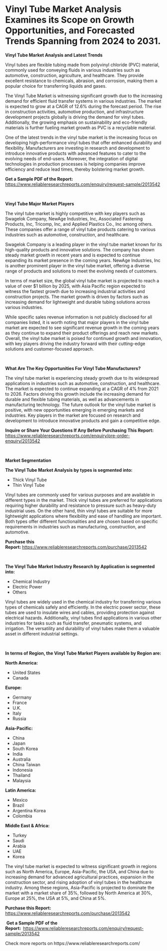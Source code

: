 <p><h1>Vinyl Tube Market Analysis Examines its Scope on Growth Opportunities, and Forecasted Trends Spanning from 2024 to 2031.</h1></p><p><strong>Vinyl Tube Market Analysis and Latest Trends</strong></p>
<p><p>Vinyl tubes are flexible tubing made from polyvinyl chloride (PVC) material, commonly used for conveying fluids in various industries such as automotive, construction, agriculture, and healthcare. They provide excellent resistance to chemicals, abrasion, and corrosion, making them a popular choice for transferring liquids and gases.</p><p>The Vinyl Tube Market is witnessing significant growth due to the increasing demand for efficient fluid transfer systems in various industries. The market is expected to grow at a CAGR of 12.6% during the forecast period. The rise in construction activities, automotive production, and infrastructure development projects globally is driving the demand for vinyl tubes. Additionally, the growing emphasis on sustainability and eco-friendly materials is further fueling market growth as PVC is a recyclable material.</p><p>One of the latest trends in the vinyl tube market is the increasing focus on developing high-performance vinyl tubes that offer enhanced durability and flexibility. Manufacturers are investing in research and development to introduce innovative products with advanced features to cater to the evolving needs of end-users. Moreover, the integration of digital technologies in production processes is helping companies improve efficiency and reduce lead times, thereby bolstering market growth.</p></p>
<p><strong>Get a Sample PDF of the Report:&nbsp;</strong> <a href="https://www.reliableresearchreports.com/enquiry/request-sample/2013542">https://www.reliableresearchreports.com/enquiry/request-sample/2013542</a></p>
<p>&nbsp;</p>
<p><strong>Vinyl Tube Major Market Players</strong></p>
<p><p>The vinyl tube market is highly competitive with key players such as Swagelok Company, NewAge Industries, Inc, Associated Fastening Products, Inc, Tricomp, Inc, and Applied Plastics Co., Inc among others. These companies offer a range of vinyl tube products catering to various industries such as automotive, construction, and healthcare.</p><p>Swagelok Company is a leading player in the vinyl tube market known for its high-quality products and innovative solutions. The company has shown steady market growth in recent years and is expected to continue expanding its market presence in the coming years. NewAge Industries, Inc is another prominent player in the vinyl tube market, offering a diverse range of products and solutions to meet the evolving needs of customers.</p><p>In terms of market size, the global vinyl tube market is projected to reach a value of over $1 billion by 2025, with Asia Pacific region expected to witness the fastest growth due to increasing industrial activities and construction projects. The market growth is driven by factors such as increasing demand for lightweight and durable tubing solutions across various industries.</p><p>While specific sales revenue information is not publicly disclosed for all companies listed, it is worth noting that major players in the vinyl tube market are expected to see significant revenue growth in the coming years as they continue to expand their product offerings and reach new markets. Overall, the vinyl tube market is poised for continued growth and innovation, with key players driving the industry forward with their cutting-edge solutions and customer-focused approach.</p></p>
<p>&nbsp;</p>
<p><strong>What Are The Key Opportunities For Vinyl Tube Manufacturers?</strong></p>
<p><p>The vinyl tube market is experiencing steady growth due to its widespread applications in industries such as automotive, construction, and healthcare. The market is expected to continue expanding at a CAGR of 4% from 2021 to 2026. Factors driving this growth include the increasing demand for durable and flexible tubing materials, as well as advancements in manufacturing technology. The future outlook for the vinyl tube market is positive, with new opportunities emerging in emerging markets and industries. Key players in the market are focused on research and development to introduce innovative products and gain a competitive edge.</p></p>
<p><strong>Inquire or Share Your Questions If Any Before Purchasing This Report:</strong> <a href="https://www.reliableresearchreports.com/enquiry/pre-order-enquiry/2013542">https://www.reliableresearchreports.com/enquiry/pre-order-enquiry/2013542</a></p>
<p>&nbsp;</p>
<p><strong>Market Segmentation</strong></p>
<p><strong>The Vinyl Tube Market Analysis by types is segmented into:</strong></p>
<p><ul><li>Thick Vinyl Tube</li><li>Thin Vinyl Tube</li></ul></p>
<p><p>Vinyl tubes are commonly used for various purposes and are available in different types in the market. Thick vinyl tubes are preferred for applications requiring higher durability and resistance to pressure such as heavy-duty industrial uses. On the other hand, thin vinyl tubes are suitable for more lightweight applications where flexibility and ease of handling are important. Both types offer different functionalities and are chosen based on specific requirements in industries such as manufacturing, construction, and automotive.</p></p>
<p><strong>Purchase this Report:&nbsp;</strong><a href="https://www.reliableresearchreports.com/purchase/2013542">https://www.reliableresearchreports.com/purchase/2013542</a></p>
<p>&nbsp;</p>
<p><strong>The Vinyl Tube Market Industry Research by Application is segmented into:</strong></p>
<p><ul><li>Chemical Industry</li><li>Electric Power</li><li>Others</li></ul></p>
<p><p>Vinyl tubes are widely used in the chemical industry for transferring various types of chemicals safely and efficiently. In the electric power sector, these tubes are used to insulate wires and cables, providing protection against electrical hazards. Additionally, vinyl tubes find applications in various other industries for tasks such as fluid transfer, pneumatic systems, and irrigation. The versatility and durability of vinyl tubes make them a valuable asset in different industrial settings.</p></p>
<p>&nbsp;</p>
<p><strong>In terms of Region, the Vinyl Tube Market Players available by Region are:</strong></p>
<p>
    <p> <strong> North America: </strong>
        <ul>
            <li>United States</li>
            <li>Canada</li>
        </ul>
        </p> 
    <p> <strong> Europe: </strong>
        <ul>
            <li>Germany</li>
            <li>France</li>
            <li>U.K.</li>
            <li>Italy</li>
            <li>Russia</li>
        </ul>
        </p> 
    <p> <strong> Asia-Pacific: </strong>
        <ul>
            <li>China</li>
            <li>Japan</li>
            <li>South Korea</li>
            <li>India</li>
            <li>Australia</li>
            <li>China Taiwan</li>
            <li>Indonesia</li>
            <li>Thailand</li>
            <li>Malaysia</li>
        </ul>
        </p> 
    <p> <strong> Latin America: </strong>
        <ul>
            <li>Mexico</li>
            <li>Brazil</li>
            <li>Argentina Korea</li>
            <li>Colombia</li>
        </ul>
        </p> 
    <p> <strong> Middle East & Africa: </strong>
        <ul>
            <li>Turkey</li>
            <li>Saudi</li>
            <li>Arabia</li>
            <li>UAE</li>
            <li>Korea</li>
        </ul>
    </p>
    </p>
<p><p>The vinyl tube market is expected to witness significant growth in regions such as North America, Europe, Asia-Pacific, the USA, and China due to increasing demand for advanced agricultural practices, expansion in the construction sector, and rising adoption of vinyl tubes in the healthcare industry. Among these regions, Asia-Pacific is projected to dominate the market with a market share of 35%, followed by North America at 30%, Europe at 25%, the USA at 5%, and China at 5%.</p></p>
<p><strong>Purchase this Report: </strong><a href="https://www.reliableresearchreports.com/purchase/2013542">https://www.reliableresearchreports.com/purchase/2013542</a></p>
<p>&nbsp;<strong>Get a Sample PDF of the Report:&nbsp;&nbsp;</strong><a href="https://www.reliableresearchreports.com/enquiry/request-sample/2013542">https://www.reliableresearchreports.com/enquiry/request-sample/2013542</a></p>
<p><strong></strong></p>
<p>Check more reports on https://www.reliableresearchreports.com/</p>